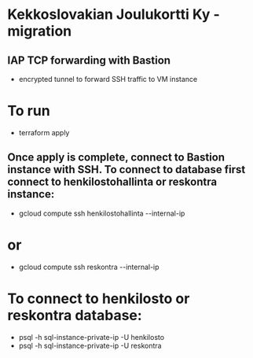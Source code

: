 # Kekkoslovakian Joulukortti Ky -migration

## IAP TCP forwarding with Bastion
- encrypted tunnel to forward SSH traffic to VM instance

# To run
- terraform apply

## Once apply is complete, connect to Bastion instance with SSH. To connect to database first connect to henkilostohallinta or reskontra instance:

- gcloud compute ssh henkilostohallinta --internal-ip

# or 

- gcloud compute ssh reskontra --internal-ip 


# To connect to henkilosto or reskontra database:

- psql -h sql-instance-private-ip -U henkilosto 
- psql -h sql-instance-private-ip -U reskontra